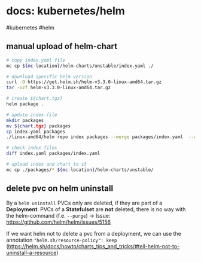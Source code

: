 # docs: kubernetes/helm
#kubernetes #helm

## manual upload of helm-chart
```bash
# copy index.yaml file
mc cp ${mc-location}/helm-charts/unstable/index.yaml ./

# download specific helm version
curl -O https://get.helm.sh/helm-v3.3.0-linux-amd64.tar.gz
tar -xzf helm-v3.3.0-linux-amd64.tar.gz

# create ${chart.tgz}
helm package .

# update index-file
mkdir packages
mv ${chart.tgz} packages
cp index.yaml packages
./linux-amd64/helm repo index packages --merge packages/index.yaml  --url "https://${s3.domain}/helm-charts/unstable/"

# check index files
diff index.yaml packages/index.yaml

# upload index and chart to s3
mc cp ./packages/* ${mc-location}/helm-charts/unstable/
```

## delete pvc on helm uninstall
By a `helm uninstall` PVCs only are deleted, if they are part of a **Deployment**. PVCs of a **Statefulset** are **not** deleted, there is no way with the helm-command (f.e. `--purge`) → Issue: https://github.com/helm/helm/issues/5156

If we want helm not to delete a pvc from a deployment, we can use the annotation `"helm.sh/resource-policy": keep` (https://helm.sh/docs/howto/charts_tips_and_tricks/#tell-helm-not-to-uninstall-a-resource)
